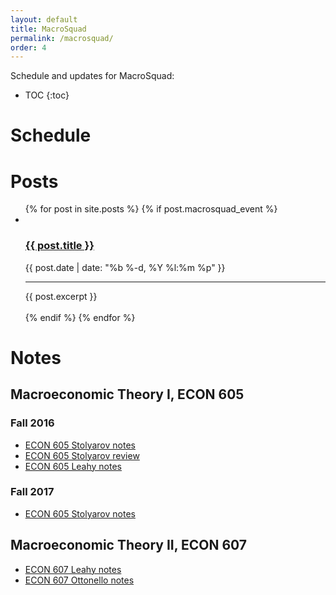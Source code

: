```yaml
---
layout: default
title: MacroSquad
permalink: /macrosquad/
order: 4
---
```


Schedule and updates for MacroSquad:

* TOC
{:toc}

# Schedule

<script src="https://code.jquery.com/jquery-3.1.1.min.js"   
integrity="sha256-hVVnYaiADRTO2PzUGmuLJr8BLUSjGIZsDYGmIJLv2b8="  crossorigin="anonymous"></script>
<script type="text/javascript" src="/scripts/moment.min.js"></script>
<script src="//cdnjs.cloudflare.com/ajax/libs/fullcalendar/3.2.0/fullcalendar.min.js"></script>
<link rel="stylesheet" href="//cdnjs.cloudflare.com/ajax/libs/fullcalendar/3.2.0/fullcalendar.min.css">
<link rel="stylesheet" media="print" href="//cdnjs.cloudflare.com/ajax/libs/fullcalendar/3.2.0/fullcalendar.print.css">

<script>
$(document).ready(function() {

	$('#calendar').fullCalendar({
		events:'/calendar-data/'
	})

});

</script>


<!-- {% for event in site.events %}
{{event.title}} {{event.event_date}}<br/>
{% endfor %} -->

<div id="calendar"></div>

# Posts

<ul class="posts">
  {% for post in site.posts %}
	{% if post.macrosquad_event %}
  <li>
    <br>
    <h3>
      <a class="post-link" href="{{ post.url | prepend: site.baseurl }}">{{ post.title }}</a>
    </h3>
    <span class="post-meta">{{ post.date | date: "%b %-d, %Y %l:%m %p" }}</span>
    <hr id="line">
    <div class="content">
      {{ post.excerpt }}
    </div>
    <br>
  </li>
	{% endif %}
  {% endfor %}
</ul>

# Notes

## Macroeconomic Theory I, ECON 605

### Fall 2016
* [ECON 605 Stolyarov notes](https://umich.box.com/s/3x06wji3k2mkmwrcbdggwlrq410vtg0g)
* [ECON 605 Stolyarov review](https://umich.box.com/s/14r5lvjjoq9wwz0d6mor8jn49v6vig5g)
* [ECON 605 Leahy notes](https://umich.box.com/s/qwizsx7l6ejrnzdunmrckznnwhge2h9y)

### Fall 2017

* [ECON 605 Stolyarov notes](https://umich.box.com/s/ta1x51zfrxs64nw0e3mk18auhgm5gg92)

## Macroeconomic Theory II, ECON 607

* [ECON 607 Leahy notes](https://umich.box.com/s/0tvft1t167we2xsn2xp4uacetoy5gcyw)
* [ECON 607 Ottonello notes](https://umich.box.com/s/xczz87igzno3lzpfkapiurrp8izzivud)

